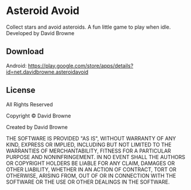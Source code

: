 # Asteroid Avoid
Collect stars and avoid asteroids. A fun little game to play when idle. \
Developed by David Browne

## Download
Android: https://play.google.com/store/apps/details?id=net.davidbrowne.asteroidavoid

## License
All Rights Reserved

Copyright © David Browne

Created by David Browne

THE SOFTWARE IS PROVIDED "AS IS", WITHOUT WARRANTY OF ANY KIND, EXPRESS OR IMPLIED, INCLUDING BUT NOT LIMITED TO THE WARRANTIES OF MERCHANTABILITY, FITNESS FOR A PARTICULAR PURPOSE AND NONINFRINGEMENT. IN NO EVENT SHALL THE AUTHORS OR COPYRIGHT HOLDERS BE LIABLE FOR ANY CLAIM, DAMAGES OR OTHER LIABILITY, WHETHER IN AN ACTION OF CONTRACT, TORT OR OTHERWISE, ARISING FROM, OUT OF OR IN CONNECTION WITH THE SOFTWARE OR THE USE OR OTHER DEALINGS IN THE SOFTWARE.
